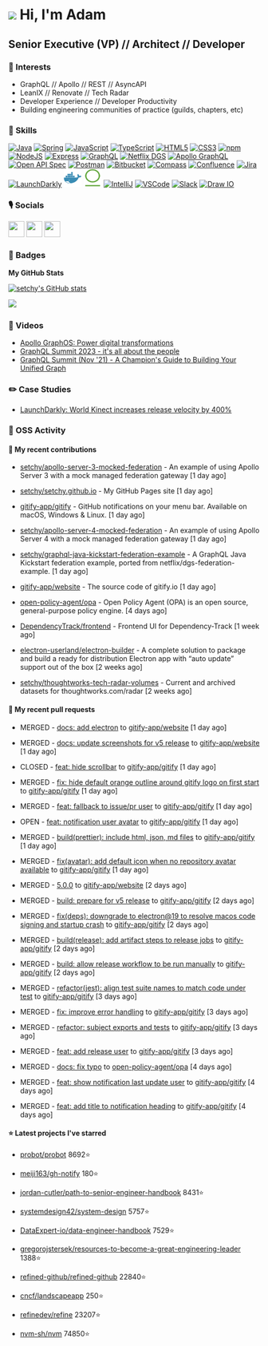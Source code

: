 ![](https://user-images.githubusercontent.com/18350557/176309783-0785949b-9127-417c-8b55-ab5a4333674e.gif) Hi, I'm Adam
============================================================================================================================

Senior Executive (VP) // Architect // Developer
-----------------------------------------------

### 🔭 Interests

- GraphQL // Apollo // REST // AsyncAPI
- LeanIX // Renovate // Tech Radar
- Developer Experience // Developer Productivity
- Building engineering communities of practice (guilds, chapters, etc)

### 💪 Skills

<p align="left">
  <a href="https://www.oracle.com/java/" target="_blank" rel="noreferrer"><img src="https://raw.githubusercontent.com/danielcranney/readme-generator/main/public/icons/skills/java-colored.svg" width="36" height="36" alt="Java" /></a>
  <a href="https://spring.io/" target="_blank" rel="noreferrer"><img src="https://cdn.worldvectorlogo.com/logos/spring-3.svg" width="36" height="36" alt="Spring" /></a> 
  <a href="https://developer.mozilla.org/en-US/docs/Web/JavaScript" target="_blank" rel="noreferrer"><img src="https://raw.githubusercontent.com/danielcranney/readme-generator/main/public/icons/skills/javascript-colored.svg" width="36" height="36" alt="JavaScript" /></a>
  <a href="https://www.typescriptlang.org/" target="_blank" rel="noreferrer"><img src="https://raw.githubusercontent.com/danielcranney/readme-generator/main/public/icons/skills/typescript-colored.svg" width="36" height="36" alt="TypeScript" /></a>
  <a href="https://developer.mozilla.org/en-US/docs/Glossary/HTML5" target="_blank" rel="noreferrer"><img src="https://raw.githubusercontent.com/danielcranney/readme-generator/main/public/icons/skills/html5-colored.svg" width="36" height="36" alt="HTML5" /></a>
  <a href="https://www.w3.org/TR/CSS/#css" target="_blank" rel="noreferrer"><img src="https://raw.githubusercontent.com/danielcranney/readme-generator/main/public/icons/skills/css3-colored.svg" width="36" height="36" alt="CSS3" /></a>
  <a href="https://www.npmjs.com//" target="_blank" rel="noreferrer"><img src="https://cdn.worldvectorlogo.com/logos/npm-square-red-1.svg" width="36" height="36" alt="npm" /></a>
  <a href="https://nodejs.org/en/" target="_blank" rel="noreferrer"><img src="https://raw.githubusercontent.com/danielcranney/readme-generator/main/public/icons/skills/nodejs-colored.svg" width="36" height="36" alt="NodeJS" /></a>
  <a href="https://expressjs.com/" target="_blank" rel="noreferrer"><img src="https://raw.githubusercontent.com/danielcranney/readme-generator/main/public/icons/skills/express-colored.svg" width="36" height="36" alt="Express" /></a>
  <a href="https://graphql.org/" target="_blank" rel="noreferrer"><img src="https://raw.githubusercontent.com/danielcranney/readme-generator/main/public/icons/skills/graphql-colored.svg" width="36" height="36" alt="GraphQL" /></a>
  <a href="https://netflix.github.io/dgs/" target="_blank" rel="noreferrer"><img src="https://raw.githubusercontent.com/Netflix/dgs/main/docs/images/dgs-framework-brand/Icon/dgs-icon--blue.svg" width="36" height="36" alt="Netflix DGS" /></a>
  <a href="https://apollographql.com/" target="_blank" rel="noreferrer"><img src="https://cdn.worldvectorlogo.com/logos/apollo-graphql-compact.svg" width="36" height="36" alt="Apollo GraphQL" /></a>
  <a href="https://swagger.io/specification/" target="_blank" rel="noreferrer"><img src="https://cdn.worldvectorlogo.com/logos/openapi-1.svg" width="36" height="36" alt="Open API Spec" /></a>
  <a href="https://www.postman.com//" target="_blank" rel="noreferrer"><img src="https://cdn.worldvectorlogo.com/logos/postman.svg" width="36" height="36" alt="Postman" /></a>
  <a href="https://www.atlassian.com/software/bitbucket" target="_blank" rel="noreferrer"><img src="https://cdn.worldvectorlogo.com/logos/bitbucket-icon.svg" width="36" height="36" alt="Bitbucket" /></a>
  <a href="https://www.atlassian.com/software/compass" target="_blank" rel="noreferrer"><img src="https://cdn.worldvectorlogo.com/logos/atlassian-compass-1.svg" width="36" height="36" alt="Compass" /></a>
  <a href="https://www.atlassian.com/software/confluence" target="_blank" rel="noreferrer"><img src="https://cdn.worldvectorlogo.com/logos/confluence-1.svg" width="36" height="36" alt="Confluence" /></a>
  <a href="https://www.atlassian.com/software/jira" target="_blank" rel="noreferrer"><img src="https://cdn.worldvectorlogo.com/logos/jira-1.svg" width="36" height="36" alt="Jira" /></a>
  <a href="https://launchdarkly.com/" target="_blank" rel="noreferrer"><img src="https://cdn.worldvectorlogo.com/logos/launchdarkly-2.svg" width="36" height="36" alt="LaunchDarkly" /></a>
  <a href="https://docker.com/" target="_blank" rel="noreferrer"><img src="https://raw.githubusercontent.com/nx211/homer-icons/master/png/docker.png" width="36" height="36" alt="Docker" /></a>
  <a href="https://jfrog.com/artifactory/" target="_blank" rel="noreferrer"><img src="https://raw.githubusercontent.com/nx211/homer-icons/master/png/artifactory.png" width="36" height="36" alt="Artifactory" /></a>
  <a href="https://www.jetbrains.com/idea/" target="_blank" rel="noreferrer"><img src="https://cdn.worldvectorlogo.com/logos/intellij-idea-1.svg" width="36" height="36" alt="IntelliJ" /></a>
  <a href="https://code.visualstudio.com/" target="_blank" rel="noreferrer"><img src="https://cdn.worldvectorlogo.com/logos/visual-studio-code-1.svg" width="36" height="36" alt="VSCode" /></a>
  <a href="https://slack.com/" target="_blank" rel="noreferrer"><img src="https://cdn.worldvectorlogo.com/logos/slack-new-logo.svg" width="36" height="36" alt="Slack" /></a>
  <a href="https://drawio-app.com/" target="_blank" rel="noreferrer"><img src="https://cdn.worldvectorlogo.com/logos/draw-io.svg" width="36" height="36" alt="Draw IO" /></a>
</p>

                      

### 🎙️ Socials
                  
<p align="left">
  <a href="https://www.github.com/setchy" target="_blank" rel="noreferrer"><img src="https://raw.githubusercontent.com/danielcranney/readme-generator/main/public/icons/socials/github.svg" width="32" height="32" /></a>
  <a href="https://www.linkedin.com/in/adamsetch" target="_blank" rel="noreferrer"><img src="https://raw.githubusercontent.com/danielcranney/readme-generator/main/public/icons/socials/linkedin.svg" width="32" height="32" /></a>
  <a href="https://www.twitter.com/setchy87" target="_blank" rel="noreferrer"><img src="https://raw.githubusercontent.com/danielcranney/readme-generator/main/public/icons/socials/twitter.svg" width="32" height="32" /></a>
</p>

### 📛 Badges

<b>My GitHub Stats</b>

<a href="http://www.github.com/setchy"><img src="https://github-readme-stats.vercel.app/api?username=setchy&show_icons=true&hide=&count_private=true&title_color=0891b2&text_color=ffffff&icon_color=0891b2&bg_color=1c1917&hide_border=true&show_icons=true" alt="setchy's GitHub stats" /></a>

<a href="http://www.github.com/setchy"><img src="https://github-readme-streak-stats.herokuapp.com/?user=setchy&stroke=ffffff&background=1c1917&ring=0891b2&fire=0891b2&currStreakNum=ffffff&currStreakLabel=0891b2&sideNums=ffffff&sideLabels=ffffff&dates=ffffff&hide_border=true" /></a>

### 📼 Videos

- [Apollo GraphOS: Power digital transformations](https://www.apollographql.com/enterprise?wvideo=4fu2lsjssc)
- [GraphQL Summit 2023 - it's all about the people](https://www.youtube.com/watch?v=090IWEcHbJc)
- [GraphQL Summit (Nov '21) - A Champion's Guide to Building Your Unified Graph](https://www.apollographql.com/events/roundtable/graphql-summit-november-2021/a-champions-guide-to-building-your-unified-graph)

### ✏️ Case Studies

- [LaunchDarkly: World Kinect increases release velocity by 400%](https://launchdarkly.com/case-studies/world-kinect/)

### 🎯 OSS Activity
#### 🚀 My recent contributions



- [setchy/apollo-server-3-mocked-federation](https://github.com/setchy/apollo-server-3-mocked-federation) - An example of using Apollo Server 3 with a mock managed federation gateway [1 day ago]

- [setchy/setchy.github.io](https://github.com/setchy/setchy.github.io) - My GitHub Pages site [1 day ago]

- [gitify-app/gitify](https://github.com/gitify-app/gitify) - GitHub notifications on your menu bar. Available on macOS, Windows &amp; Linux. [1 day ago]

- [setchy/apollo-server-4-mocked-federation](https://github.com/setchy/apollo-server-4-mocked-federation) - An example of using Apollo Server 4 with a mock managed federation gateway [1 day ago]

- [setchy/graphql-java-kickstart-federation-example](https://github.com/setchy/graphql-java-kickstart-federation-example) - A GraphQL Java Kickstart federation example, ported from netflix/dgs-federation-example. [1 day ago]

- [gitify-app/website](https://github.com/gitify-app/website) - The source code of gitify.io [1 day ago]

- [open-policy-agent/opa](https://github.com/open-policy-agent/opa) - Open Policy Agent (OPA) is an open source, general-purpose policy engine. [4 days ago]

- [DependencyTrack/frontend](https://github.com/DependencyTrack/frontend) - Frontend UI for Dependency-Track [1 week ago]

- [electron-userland/electron-builder](https://github.com/electron-userland/electron-builder) - A complete solution to package and build a ready for distribution Electron app with “auto update” support out of the box [2 weeks ago]

- [setchy/thoughtworks-tech-radar-volumes](https://github.com/setchy/thoughtworks-tech-radar-volumes) - Current and archived datasets for thoughtworks.com/radar  [2 weeks ago]

#### 🎉 My recent pull requests



- MERGED - [docs: add electron](https://github.com/gitify-app/website/pull/75) to [gitify-app/website](https://github.com/gitify-app/website) [1 day ago]

- MERGED - [docs: update screenshots for v5 release](https://github.com/gitify-app/website/pull/74) to [gitify-app/website](https://github.com/gitify-app/website) [1 day ago]

- CLOSED - [feat: hide scrollbar](https://github.com/gitify-app/gitify/pull/919) to [gitify-app/gitify](https://github.com/gitify-app/gitify) [1 day ago]

- MERGED - [fix: hide default orange outline around gitify logo on first start](https://github.com/gitify-app/gitify/pull/917) to [gitify-app/gitify](https://github.com/gitify-app/gitify) [1 day ago]

- MERGED - [feat: fallback to issue/pr user](https://github.com/gitify-app/gitify/pull/916) to [gitify-app/gitify](https://github.com/gitify-app/gitify) [1 day ago]

- OPEN - [feat: notification user avatar](https://github.com/gitify-app/gitify/pull/915) to [gitify-app/gitify](https://github.com/gitify-app/gitify) [1 day ago]

- MERGED - [build(prettier): include html, json, md files](https://github.com/gitify-app/gitify/pull/914) to [gitify-app/gitify](https://github.com/gitify-app/gitify) [1 day ago]

- MERGED - [fix(avatar): add default icon when no repository avatar available](https://github.com/gitify-app/gitify/pull/913) to [gitify-app/gitify](https://github.com/gitify-app/gitify) [1 day ago]

- MERGED - [5.0.0](https://github.com/gitify-app/website/pull/73) to [gitify-app/website](https://github.com/gitify-app/website) [2 days ago]

- MERGED - [build: prepare for v5 release](https://github.com/gitify-app/gitify/pull/912) to [gitify-app/gitify](https://github.com/gitify-app/gitify) [2 days ago]

- MERGED - [fix(deps): downgrade to electron@19 to resolve macos code signing and startup crash](https://github.com/gitify-app/gitify/pull/910) to [gitify-app/gitify](https://github.com/gitify-app/gitify) [2 days ago]

- MERGED - [build(release): add artifact steps to release jobs](https://github.com/gitify-app/gitify/pull/904) to [gitify-app/gitify](https://github.com/gitify-app/gitify) [2 days ago]

- MERGED - [build: allow release workflow to be run manually](https://github.com/gitify-app/gitify/pull/903) to [gitify-app/gitify](https://github.com/gitify-app/gitify) [2 days ago]

- MERGED - [refactor(jest): align test suite names to match code under test](https://github.com/gitify-app/gitify/pull/902) to [gitify-app/gitify](https://github.com/gitify-app/gitify) [3 days ago]

- MERGED - [fix: improve error handling](https://github.com/gitify-app/gitify/pull/901) to [gitify-app/gitify](https://github.com/gitify-app/gitify) [3 days ago]

- MERGED - [refactor: subject exports and tests](https://github.com/gitify-app/gitify/pull/900) to [gitify-app/gitify](https://github.com/gitify-app/gitify) [3 days ago]

- MERGED - [feat: add release user](https://github.com/gitify-app/gitify/pull/899) to [gitify-app/gitify](https://github.com/gitify-app/gitify) [3 days ago]

- MERGED - [docs: fix typo](https://github.com/open-policy-agent/opa/pull/6637) to [open-policy-agent/opa](https://github.com/open-policy-agent/opa) [4 days ago]

- MERGED - [feat: show notification last update user](https://github.com/gitify-app/gitify/pull/898) to [gitify-app/gitify](https://github.com/gitify-app/gitify) [4 days ago]

- MERGED - [feat: add title to notification heading](https://github.com/gitify-app/gitify/pull/897) to [gitify-app/gitify](https://github.com/gitify-app/gitify) [4 days ago]

#### ⭐ Latest projects I've starred



- [probot/probot](https://github.com/probot/probot) 8692⭐

- [meiji163/gh-notify](https://github.com/meiji163/gh-notify) 180⭐

- [jordan-cutler/path-to-senior-engineer-handbook](https://github.com/jordan-cutler/path-to-senior-engineer-handbook) 8431⭐

- [systemdesign42/system-design](https://github.com/systemdesign42/system-design) 5757⭐

- [DataExpert-io/data-engineer-handbook](https://github.com/DataExpert-io/data-engineer-handbook) 7529⭐

- [gregorojstersek/resources-to-become-a-great-engineering-leader](https://github.com/gregorojstersek/resources-to-become-a-great-engineering-leader) 1388⭐

- [refined-github/refined-github](https://github.com/refined-github/refined-github) 22840⭐

- [cncf/landscapeapp](https://github.com/cncf/landscapeapp) 250⭐

- [refinedev/refine](https://github.com/refinedev/refine) 23207⭐

- [nvm-sh/nvm](https://github.com/nvm-sh/nvm) 74850⭐


